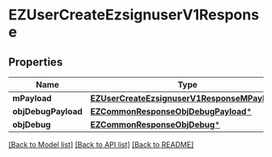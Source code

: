 # EZUserCreateEzsignuserV1Response

## Properties
Name | Type | Description | Notes
------------ | ------------- | ------------- | -------------
**mPayload** | [**EZUserCreateEzsignuserV1ResponseMPayload***](EZUserCreateEzsignuserV1ResponseMPayload.md) |  | 
**objDebugPayload** | [**EZCommonResponseObjDebugPayload***](EZCommonResponseObjDebugPayload.md) |  | [optional] 
**objDebug** | [**EZCommonResponseObjDebug***](EZCommonResponseObjDebug.md) |  | [optional] 

[[Back to Model list]](../README.md#documentation-for-models) [[Back to API list]](../README.md#documentation-for-api-endpoints) [[Back to README]](../README.md)


